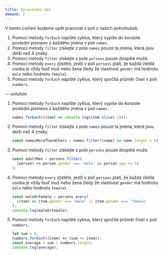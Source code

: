 ```yaml
---
title: Zpracování dat
demand: 3
---
```


V tomto cvičení budeme opět pracovat s poli z našich jednohubek.

1. Pomocí metody `forEach` napište cyklus, který vypíše do konzole poslední písmeno z každého jména v poli `names`.
1. Pomocí metody `filter` získejte z pole `names` pouze ta jména, která jsou delší než 4 znaky.
1. Pomocí metody `filter` získejte z pole `persons` pouze dospělé muže.
1. Pomocí metody `every` zjistěte, jestli v poli `persons` platí, že každá zletilá osoba je vždy buď muž nebo žena (tedy že vlastnost `gender` má hodnotu `male` nebo hodnotu `female`).
1. Pomocí metody `forEach` napište cyklus, který spočítá průměr čísel v poli `numbers`.

---solution

1. Pomocí metody `forEach` napište cyklus, který vypíše do konzole poslední písmeno z každého jména v poli `names`.

   ```js
   names.forEach((item) => console.log(item.slice(-1)));
   ```

1. Pomocí metody `filter` získejte z pole `names` pouze ta jména, která jsou delší než 4 znaky.

   ```js
   const namesMoreThan4Chars = names.filter((name) => name.length > 4);
   ```

1. Pomocí metody `filter` získejte z pole `persons` pouze dospělé muže.

   ```js
   const adultMen = persons.filter(
     (person) => person.gender === 'male' && person.age >= 18
   );
   ```

1. Pomocí metody `every` zjistěte, jestli v poli `persons` platí, že každá zletilá osoba je vždy buď muž nebo žena (tedy že vlastnost `gender` má hodnotu `male` nebo hodnotu `female`).

   ```js
   const maleOrFemale = persons.every(
     (item) => item.gender === 'male' || item.gender === 'female'
   );
   console.log(maleOrFemale);
   ```

1. Pomocí metody `forEach` napište cyklus, který spočítá průměr čísel v poli `numbers`.
   ```js
   let sum = 0;
   numbers.forEach((item) => (sum += item));
   const average = sum / numbers.length;
   console.log(average);
   ```
